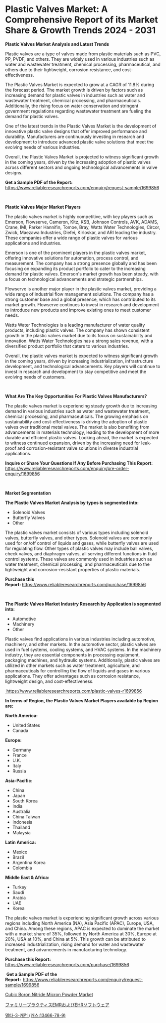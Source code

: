 <p><h1>Plastic Valves Market: A Comprehensive Report of its Market Share & Growth Trends 2024 - 2031</h1></p><p><strong>Plastic Valves Market Analysis and Latest Trends</strong></p>
<p><p>Plastic valves are a type of valves made from plastic materials such as PVC, PP, PVDF, and others. They are widely used in various industries such as water and wastewater treatment, chemical processing, pharmaceutical, and others due to their lightweight, corrosion resistance, and cost-effectiveness.</p><p>The Plastic Valves Market is expected to grow at a CAGR of 11.8% during the forecast period. The market growth is driven by factors such as increasing demand for plastic valves in industries such as water and wastewater treatment, chemical processing, and pharmaceuticals. Additionally, the rising focus on water conservation and stringent government regulations regarding wastewater treatment are fueling the demand for plastic valves.</p><p>One of the latest trends in the Plastic Valves Market is the development of innovative plastic valve designs that offer improved performance and durability. Manufacturers are continuously investing in research and development to introduce advanced plastic valve solutions that meet the evolving needs of various industries.</p><p>Overall, the Plastic Valves Market is projected to witness significant growth in the coming years, driven by the increasing adoption of plastic valves across different sectors and ongoing technological advancements in valve designs.</p></p>
<p><strong>Get a Sample PDF of the Report:&nbsp;</strong> <a href="https://www.reliableresearchreports.com/enquiry/request-sample/1699856">https://www.reliableresearchreports.com/enquiry/request-sample/1699856</a></p>
<p>&nbsp;</p>
<p><strong>Plastic Valves Major Market Players</strong></p>
<p><p>The plastic valves market is highly competitive, with key players such as Emerson, Flowserve, Cameron, Kitz, KSB, Johnson Controls, AVK, ADAMS, Crane, IMI, Parker Hannifin, Tomoe, Bray, Watts Water Technologies, Circor, Zwick, Maezawa Industries, Diefei, Kirloskar, and ARI leading the industry. These companies offer a wide range of plastic valves for various applications and industries.</p><p>Emerson is one of the prominent players in the plastic valves market, offering innovative solutions for automation, process control, and measurement. The company has a strong presence globally and has been focusing on expanding its product portfolio to cater to the increasing demand for plastic valves. Emerson's market growth has been steady, with a focus on technological advancements and strategic partnerships.</p><p>Flowserve is another major player in the plastic valves market, providing a wide range of industrial flow management solutions. The company has a strong customer base and a global presence, which has contributed to its market growth. Flowserve continues to invest in research and development to introduce new products and improve existing ones to meet customer needs.</p><p>Watts Water Technologies is a leading manufacturer of water quality products, including plastic valves. The company has shown consistent growth in the plastic valves market due to its focus on sustainability and innovation. Watts Water Technologies has a strong sales revenue, with a diversified product portfolio that caters to various industries.</p><p>Overall, the plastic valves market is expected to witness significant growth in the coming years, driven by increasing industrialization, infrastructure development, and technological advancements. Key players will continue to invest in research and development to stay competitive and meet the evolving needs of customers.</p></p>
<p>&nbsp;</p>
<p><strong>What Are The Key Opportunities For Plastic Valves Manufacturers?</strong></p>
<p><p>The plastic valves market is experiencing steady growth due to increasing demand in various industries such as water and wastewater treatment, chemical processing, and pharmaceuticals. The growing emphasis on sustainability and cost-effectiveness is driving the adoption of plastic valves over traditional metal valves. The market is also benefiting from advancements in materials technology, leading to the development of more durable and efficient plastic valves. Looking ahead, the market is expected to witness continued expansion, driven by the increasing need for leak-proof and corrosion-resistant valve solutions in diverse industrial applications.</p></p>
<p><strong>Inquire or Share Your Questions If Any Before Purchasing This Report:</strong> <a href="https://www.reliableresearchreports.com/enquiry/pre-order-enquiry/1699856">https://www.reliableresearchreports.com/enquiry/pre-order-enquiry/1699856</a></p>
<p>&nbsp;</p>
<p><strong>Market Segmentation</strong></p>
<p><strong>The Plastic Valves Market Analysis by types is segmented into:</strong></p>
<p><ul><li>Solenoid Valves</li><li>Butterfly Valves</li><li>Other</li></ul></p>
<p><p>The plastic valves market consists of various types including solenoid valves, butterfly valves, and other types. Solenoid valves are commonly used for on/off control of liquids and gases, while butterfly valves are used for regulating flow. Other types of plastic valves may include ball valves, check valves, and diaphragm valves, all serving different functions in fluid control systems. These valves are commonly used in industries such as water treatment, chemical processing, and pharmaceuticals due to the lightweight and corrosion-resistant properties of plastic materials.</p></p>
<p><strong>Purchase this Report:&nbsp;</strong><a href="https://www.reliableresearchreports.com/purchase/1699856">https://www.reliableresearchreports.com/purchase/1699856</a></p>
<p>&nbsp;</p>
<p><strong>The Plastic Valves Market Industry Research by Application is segmented into:</strong></p>
<p><ul><li>Automotive</li><li>Machinery</li><li>Other</li></ul></p>
<p><p>Plastic valves find applications in various industries including automotive, machinery, and other markets. In the automotive sector, plastic valves are used in fuel systems, cooling systems, and HVAC systems. In the machinery industry, they are essential components in processing equipment, packaging machines, and hydraulic systems. Additionally, plastic valves are utilized in other markets such as water treatment, agriculture, and pharmaceuticals for controlling the flow of liquids and gases in various applications. They offer advantages such as corrosion resistance, lightweight design, and cost-effectiveness.</p></p>
<p><a href="https://www.reliableresearchreports.com/plastic-valves-r1699856">&nbsp;https://www.reliableresearchreports.com/plastic-valves-r1699856</a></p>
<p><strong>In terms of Region, the Plastic Valves Market Players available by Region are:</strong></p>
<p>
    <p> <strong> North America: </strong>
        <ul>
            <li>United States</li>
            <li>Canada</li>
        </ul>
        </p> 
    <p> <strong> Europe: </strong>
        <ul>
            <li>Germany</li>
            <li>France</li>
            <li>U.K.</li>
            <li>Italy</li>
            <li>Russia</li>
        </ul>
        </p> 
    <p> <strong> Asia-Pacific: </strong>
        <ul>
            <li>China</li>
            <li>Japan</li>
            <li>South Korea</li>
            <li>India</li>
            <li>Australia</li>
            <li>China Taiwan</li>
            <li>Indonesia</li>
            <li>Thailand</li>
            <li>Malaysia</li>
        </ul>
        </p> 
    <p> <strong> Latin America: </strong>
        <ul>
            <li>Mexico</li>
            <li>Brazil</li>
            <li>Argentina Korea</li>
            <li>Colombia</li>
        </ul>
        </p> 
    <p> <strong> Middle East & Africa: </strong>
        <ul>
            <li>Turkey</li>
            <li>Saudi</li>
            <li>Arabia</li>
            <li>UAE</li>
            <li>Korea</li>
        </ul>
    </p>
    </p>
<p><p>The plastic valves market is experiencing significant growth across various regions including North America (NA), Asia Pacific (APAC), Europe, USA, and China. Among these regions, APAC is expected to dominate the market with a market share of 35%, followed by North America at 30%, Europe at 20%, USA at 10%, and China at 5%. This growth can be attributed to increased industrialization, rising demand for water and wastewater treatment, and advancements in manufacturing technology.</p></p>
<p><strong>Purchase this Report: </strong><a href="https://www.reliableresearchreports.com/purchase/1699856">https://www.reliableresearchreports.com/purchase/1699856</a></p>
<p>&nbsp;<strong>Get a Sample PDF of the Report:&nbsp;&nbsp;</strong><a href="https://www.reliableresearchreports.com/enquiry/request-sample/1699856">https://www.reliableresearchreports.com/enquiry/request-sample/1699856</a></p>
<p><strong></strong></p>
<p><p><a href="https://github.com/moyahfrancoestellec51j635wcx/Market-Research-Report-List-2/blob/main/cubic-boron-nitride-micron-powder-market.md">Cubic Boron Nitride Micron Powder Market</a></p><p><a href="https://medium.com/@ethantreutel/%E5%AE%B6%E5%BA%AD%E5%8C%BB%E7%99%82%E3%81%AEemr-%E5%8C%BB%E7%99%82%E8%A8%98%E9%8C%B2%E9%9B%BB%E5%AD%90%E5%8C%96-%E3%81%A8ehr-%E9%9B%BB%E5%AD%90%E5%81%A5%E5%BA%B7%E8%A8%98%E9%8C%B2-%E3%82%BD%E3%83%95%E3%83%88%E3%82%A6%E3%82%A7%E3%82%A2%E5%B8%82%E5%A0%B4%E3%81%AF-2031%E5%B9%B4%E3%81%BE%E3%81%A7%E3%81%AE%E5%B8%82%E5%A0%B4%E3%82%B7%E3%82%A7%E3%82%A2-%E8%A6%8F%E6%A8%A1-%E4%BA%88%E6%B8%AC%E3%81%AB%E7%84%A6%E7%82%B9%E3%82%92%E5%BD%93%E3%81%A6%E3%81%A6%E3%81%84%E3%81%BE%E3%81%99-911114a4a8c8">ファミリープラクティスEMRおよびEHRソフトウェア</a></p><p><a href="https://medium.com/@dulcewisozk/%EB%8D%B8%ED%83%80-3-%EC%B9%B4%EB%A0%8C-cas-13466-78-9-%EC%8B%9C%EC%9E%A5-%EC%8B%9C%EC%9E%A5-%EC%A0%90%EC%9C%A0%EC%9C%A8-%EC%8B%9C%EC%9E%A5-%EB%8F%99%ED%96%A5-%EB%B0%8F-%EB%AF%B8%EB%9E%98-%EC%84%B1%EC%9E%A5-%ED%83%90%EC%83%89-cd425db4dfd9">델타-3-캐런 (캐스:13466-78-9)</a></p></p>